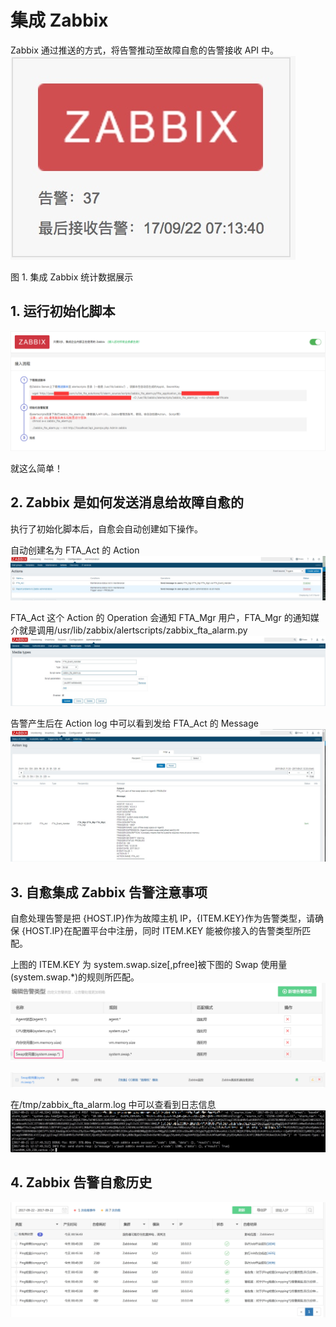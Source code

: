# 集成 Zabbix

Zabbix 通过推送的方式，将告警推动至故障自愈的告警接收 API 中。
![-w228](media/15060385121293.jpg)

图 1. 集成 Zabbix 统计数据展示


## 1. 运行初始化脚本
![](media/15060403024197.png)

就这么简单！

## 2. Zabbix 是如何发送消息给故障自愈的
执行了初始化脚本后，自愈会自动创建如下操作。

自动创建名为 FTA_Act 的 Action
![](media/15060403626099.jpg)

FTA_Act 这个 Action 的 Operation 会通知 FTA_Mgr 用户，FTA_Mgr 的通知媒介就是调用/usr/lib/zabbix/alertscripts/zabbix_fta_alarm.py
![](media/15060409949390.jpg)

告警产生后在 Action log 中可以看到发给 FTA_Act 的 Message
![](media/15060403778865.jpg)


## 3. 自愈集成 Zabbix 告警注意事项
自愈处理告警是把 {HOST.IP}作为故障主机 IP，{ITEM.KEY}作为告警类型，请确保 {HOST.IP}在配置平台中注册，同时 ITEM.KEY 能被你接入的告警类型所匹配。

上图的 ITEM.KEY 为 system.swap.size[,pfree]被下图的 Swap 使用量(system.swap.\*)的规则所匹配。
![](media/15060407047244.jpg)

![](media/15060408193567.jpg)

在/tmp/zabbix_fta_alarm.log 中可以查看到日志信息
![](media/15060409189531.jpg)

## 4. Zabbix 告警自愈历史
![](media/15060131567224.jpg)
